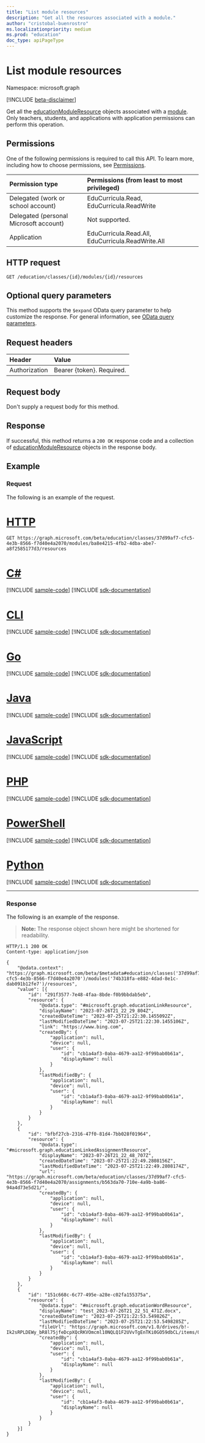 ```yaml
---
title: "List module resources"
description: "Get all the resources associated with a module."
author: "cristobal-buenrostro"
ms.localizationpriority: medium
ms.prod: "education"
doc_type: apiPageType
---
```


# List module resources

Namespace: microsoft.graph

[!INCLUDE [beta-disclaimer](../../includes/beta-disclaimer.md)]

Get all the [educationModuleResource](../resources/educationmoduleresource.md) objects associated with a [module](../resources/educationmodule.md). Only teachers, students, and applications with application permissions can perform this operation.

## Permissions
One of the following permissions is required to call this API. To learn more, including how to choose permissions, see [Permissions](/graph/permissions-reference).

|Permission type      | Permissions (from least to most privileged)              |
|:--------------------|:---------------------------------------------------------|
|Delegated (work or school account) |  EduCurricula.Read, EduCurricula.ReadWrite |
|Delegated (personal Microsoft account) |  Not supported.  |
|Application | EduCurricula.Read.All, EduCurricula.ReadWrite.All | 

## HTTP request
<!-- { "blockType": "ignored" } -->
```http
GET /education/classes/{id}/modules/{id}/resources
```

## Optional query parameters

This method supports the `$expand` OData query parameter to help customize the response. For general information, see [OData query parameters](/graph/query-parameters).


## Request headers
| Header       | Value |
|:---------------|:--------|
| Authorization  | Bearer {token}. Required.  |

## Request body
Don't supply a request body for this method.

## Response
If successful, this method returns a `200 OK` response code and a collection of [educationModuleResource](../resources/educationmoduleresource.md) objects in the response body.

## Example
### Request
The following is an example of the request.

# [HTTP](#tab/http)
<!-- {
  "blockType": "request",
  "name": "get_moduleresources_1"
}-->
```msgraph-interactive
GET https://graph.microsoft.com/beta/education/classes/37d99af7-cfc5-4e3b-8566-f7d40e4a2070/modules/ba8e4215-4fb2-4dba-abe7-a8f2585177d3/resources
```

# [C#](#tab/csharp)
[!INCLUDE [sample-code](../includes/snippets/csharp/get-moduleresources-1-csharp-snippets.md)]
[!INCLUDE [sdk-documentation](../includes/snippets/snippets-sdk-documentation-link.md)]

# [CLI](#tab/cli)
[!INCLUDE [sample-code](../includes/snippets/cli/get-moduleresources-1-cli-snippets.md)]
[!INCLUDE [sdk-documentation](../includes/snippets/snippets-sdk-documentation-link.md)]

# [Go](#tab/go)
[!INCLUDE [sample-code](../includes/snippets/go/get-moduleresources-1-go-snippets.md)]
[!INCLUDE [sdk-documentation](../includes/snippets/snippets-sdk-documentation-link.md)]

# [Java](#tab/java)
[!INCLUDE [sample-code](../includes/snippets/java/get-moduleresources-1-java-snippets.md)]
[!INCLUDE [sdk-documentation](../includes/snippets/snippets-sdk-documentation-link.md)]

# [JavaScript](#tab/javascript)
[!INCLUDE [sample-code](../includes/snippets/javascript/get-moduleresources-1-javascript-snippets.md)]
[!INCLUDE [sdk-documentation](../includes/snippets/snippets-sdk-documentation-link.md)]

# [PHP](#tab/php)
[!INCLUDE [sample-code](../includes/snippets/php/get-moduleresources-1-php-snippets.md)]
[!INCLUDE [sdk-documentation](../includes/snippets/snippets-sdk-documentation-link.md)]

# [PowerShell](#tab/powershell)
[!INCLUDE [sample-code](../includes/snippets/powershell/get-moduleresources-1-powershell-snippets.md)]
[!INCLUDE [sdk-documentation](../includes/snippets/snippets-sdk-documentation-link.md)]

# [Python](#tab/python)
[!INCLUDE [sample-code](../includes/snippets/python/get-moduleresources-1-python-snippets.md)]
[!INCLUDE [sdk-documentation](../includes/snippets/snippets-sdk-documentation-link.md)]

---

### Response
The following is an example of the response. 

>**Note:** The response object shown here might be shortened for readability.

<!-- {
  "blockType": "response",
  "truncated": true,
  "@odata.type": "microsoft.graph.educationModuleResource",
  "isCollection": true
} -->

```http
HTTP/1.1 200 OK
Content-type: application/json

{
    "@odata.context": "https://graph.microsoft.com/beta/$metadata#education/classes('37d99af7-cfc5-4e3b-8566-f7d40e4a2070')/modules('74b318fa-e882-4dad-8e1c-dab091b12fe7')/resources",
    "value": [{
        "id": "291f3577-7e48-4faa-8bde-f0b9bbdab5eb",
        "resource": {
            "@odata.type": "#microsoft.graph.educationLinkResource",
            "displayName": "2023-07-26T21_22_29_804Z",
            "createdDateTime": "2023-07-25T21:22:30.1455092Z",
            "lastModifiedDateTime": "2023-07-25T21:22:30.1455106Z",
            "link": "https://www.bing.com",
            "createdBy": {
                "application": null,
                "device": null,
                "user": {
                    "id": "cb1a4af3-0aba-4679-aa12-9f99bab0b61a",
                    "displayName": null
                }
            },
            "lastModifiedBy": {
                "application": null,
                "device": null,
                "user": {
                    "id": "cb1a4af3-0aba-4679-aa12-9f99bab0b61a",
                    "displayName": null
                }
            }
        }
    }, 
    {
        "id": "bfbf27cb-2316-47f0-81d4-7bb028f01964",
        "resource": {
            "@odata.type": "#microsoft.graph.educationLinkedAssignmentResource",
            "displayName": "2023-07-26T21_22_48_707Z",
            "createdDateTime": "2023-07-25T21:22:49.2808156Z",
            "lastModifiedDateTime": "2023-07-25T21:22:49.2808174Z",
            "url": "https://graph.microsoft.com/beta/education/classes/37d99af7-cfc5-4e3b-8566-f7d40e4a2070/assignments/b563da70-710e-4a9b-ba86-94a4d73e5d21/",
            "createdBy": {
                "application": null,
                "device": null,
                "user": {
                    "id": "cb1a4af3-0aba-4679-aa12-9f99bab0b61a",
                    "displayName": null
                }
            },
            "lastModifiedBy": {
                "application": null,
                "device": null,
                "user": {
                    "id": "cb1a4af3-0aba-4679-aa12-9f99bab0b61a",
                    "displayName": null
                }
            }
        }
    }, 
    {
        "id": "151c668c-6c77-495e-a28e-c02fa155375a",
        "resource": {
            "@odata.type": "#microsoft.graph.educationWordResource",
            "displayName": "test_2023-07-26T21_22_51_471Z.docx",
            "createdDateTime": "2023-07-25T21:22:53.549826Z",
            "lastModifiedDateTime": "2023-07-25T21:22:53.5498285Z",
            "fileUrl": "https://graph.microsoft.com/v1.0/drives/b!-Ik2sRPLDEWy_bR8l75jfeDcpXQcRKVOmcml10NQLQ1F2UVvTgEnTKi0GO59dbCL/items/01VANVJQ23DHK5BYNOKJCZOUJZJBOAOUZP",
            "createdBy": {
                "application": null,
                "device": null,
                "user": {
                    "id": "cb1a4af3-0aba-4679-aa12-9f99bab0b61a",
                    "displayName": null
                }
            },
            "lastModifiedBy": {
                "application": null,
                "device": null,
                "user": {
                    "id": "cb1a4af3-0aba-4679-aa12-9f99bab0b61a",
                    "displayName": null
                }
            }
        }
    }]
}
```
